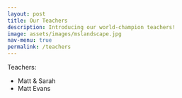 ```yaml
---
layout: post
title: Our Teachers
description: Introducing our world-champion teachers!
image: assets/images/mslandscape.jpg
nav-menu: true
permalink: /teachers
---
```


Teachers:

- Matt & Sarah
- Matt Evans
